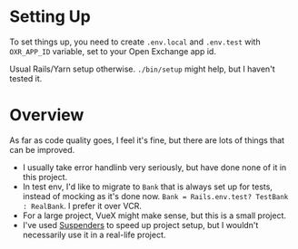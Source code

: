 # Setting Up

To set things up, you need to create `.env.local` and `.env.test` with
`OXR_APP_ID` variable, set to your Open Exchange app id.

Usual Rails/Yarn setup otherwise. `./bin/setup` might help, but I haven't tested
it.

# Overview

As far as code quality goes, I feel it's fine, but there are lots of things that
can be improved.

* I usually take error handlinb very seriously, but have done none of it in this
    project.
* In test env, I'd like to migrate to `Bank` that is always set up for tests,
    instead of mocking as it's done now. `Bank = Rails.env.test? TestBank :
    RealBank`. I prefer it over VCR.
* For a large project, VueX might make sense, but this is a small project.
* I've used [Suspenders](https://github.com/thoughtbot/suspenders) to speed up
    project setup, but I wouldn't necessarily use it in a real-life project.
